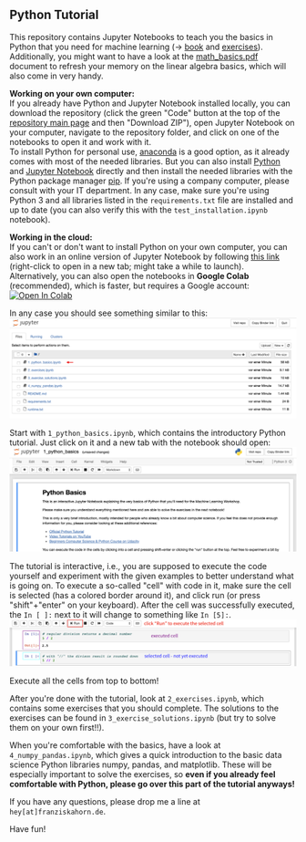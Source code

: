 ## Python Tutorial

This repository contains Jupyter Notebooks to teach you the basics in Python that you need for machine learning (&rarr; [book](https://franziskahorn.de/mlbook/ml4industry_guide.html) and [exercises](https://github.com/cod3licious/ml_exercises)). Additionally, you might want to have a look at the [math_basics.pdf](https://github.com/cod3licious/python_tutorial/blob/master/math_basics.pdf) document to refresh your memory on the linear algebra basics, which will also come in very handy.

**Working on your own computer:** <br>
If you already have Python and Jupyter Notebook installed locally, you can download the repository (click the green "Code" button at the top of the [repository main page](https://github.com/cod3licious/python_tutorial) and then "Download ZIP"), open Jupyter Notebook on your computer, navigate to the repository folder, and click on one of the notebooks to open it and work with it. <br>
To install Python for personal use, [anaconda](https://docs.anaconda.com/anaconda/install/) is a good option, as it already comes with most of the needed libraries. But you can also install [Python](https://www.python.org/downloads/) and [Jupyter Notebook](https://jupyter.org/install) directly and then install the needed libraries with the Python package manager [pip](https://pip.pypa.io/en/stable/installing/). If you're using a company computer, please consult with your IT department. In any case, make sure you're using Python 3 and all libraries listed in the `requirements.txt` file are installed and up to date (you can also verify this with the `test_installation.ipynb` notebook).

**Working in the cloud:** <br>
If you can't or don't want to install Python on your own computer, you can also work in an online version of Jupyter Notebook by following [this link](https://mybinder.org/v2/gh/cod3licious/python_tutorial/master) (right-click to open in a new tab; might take a while to launch). <br>
Alternatively, you can also open the notebooks in **Google Colab** (recommended), which is faster, but requires a Google account:
[![Open In Colab](https://colab.research.google.com/assets/colab-badge.svg)](https://colab.research.google.com/github/cod3licious/python_tutorial)



In any case you should see something similar to this:
<img src="doc/screenshot1.png" alt="screenshot_notebook1" width="720"/>

Start with `1_python_basics.ipynb`, which contains the introductory Python tutorial. Just click on it and a new tab with the notebook should open:
<img src="doc/screenshot2.png" alt="screenshot_notebook2" width="720"/>

The tutorial is interactive, i.e., you are supposed to execute the code yourself and experiment with the given examples to better understand what is going on. To execute a so-called "cell" with code in it, make sure the cell is selected (has a colored border around it), and click run (or press "shift"+"enter" on your keyboard). After the cell was successfully executed, the `In [ ]:` next to it will change to something like `In [5]:`.
<img src="doc/screenshot3.png" alt="screenshot_notebook3" width="720"/>

Execute all the cells from top to bottom!

After you're done with the tutorial, look at `2_exercises.ipynb`, which contains some exercises that you should complete. The solutions to the exercises can be found in `3_exercise_solutions.ipynb` (but try to solve them on your own first!!).

When you're comfortable with the basics, have a look at `4_numpy_pandas.ipynb`, which gives a quick introduction to the basic data science Python libraries numpy, pandas, and matplotlib. These will be especially important to solve the exercises, so **even if you already feel comfortable with Python, please go over this part of the tutorial anyways!**

If you have any questions, please drop me a line at `hey[at]franziskahorn.de`.

Have fun!
